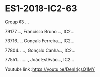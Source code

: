 # ES1-2018-IC2-63

Group 63 ...

79177…., Francisco Bruno …, IC2…

73716…., Gonçalo Ferreira…, IC2…

77804...…, Gonçalo Canha…, IC2…

77551……..., João Estêvão…, IC2…



Youtube link :https://youtu.be/DenI4gsQ1MY
